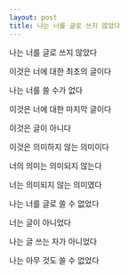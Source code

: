 ```yaml
---
layout: post
title: 나는 너를 글로 쓰지 않았다
---
```


나는 너를 글로 쓰지 않았다

이것은 너에 대한 최초의 글이다

나는 너를 쓸 수가 없다

이것은 너에 대한 마지막 글이다

이것은 글이 아니다

이것은 의미하지 않는 의미이다

너의 의미는 의미되지 않는다

너는 의미되지 않는 의미였다

나는 너를 글로 쓸 수 없었다

너는 글이 아니었다

나는 글 쓰는 자가 아니었다

나는 아무 것도 쓸 수 없었다
